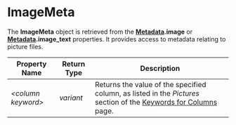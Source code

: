 # ImageMeta

The **ImageMeta** object is retrieved from the **[Metadata](metadata.md).image** or **[Metadata](metadata.md).image_text** properties. It provides access to metadata relating to picture files.

| Property Name | Return Type | Description |
| --- | --- | --- |
| *\<column keyword\>* | *variant* | Returns the value of the specified column, as listed in the *Pictures* section of the [Keywords for Columns](../../metadata_keywords/keywords_for_columns.md) page. |

